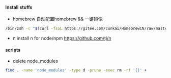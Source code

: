 #### Install stuffs
- homebrew
自动配置homebrew && 一键镜像
```bash
/bin/zsh -c "$(curl -fsSL https://gitee.com/cunkai/HomebrewCN/raw/master/Homebrew.sh)"
```

- n
install n for node/npm
https://github.com/tj/n

#### scripts
- delete node_modules
```bash
find . -name 'node_modules' -type d -prune -exec rm -rf '{}' +
```
